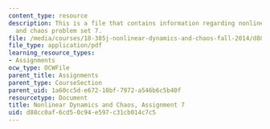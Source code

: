 ```yaml
---
content_type: resource
description: This is a file that contains information regarding nonlinear dynamics
  and chaos problem set 7.
file: /media/courses/18-385j-nonlinear-dynamics-and-chaos-fall-2014/d88cc0af6cd50c94e597c31cb014c7c5_MIT18_385JF14_Pset7.pdf
file_type: application/pdf
learning_resource_types:
- Assignments
ocw_type: OCWFile
parent_title: Assignments
parent_type: CourseSection
parent_uid: 1a60cc5d-e672-10bf-7972-a546b6c5b40f
resourcetype: Document
title: Nonlinear Dynamics and Chaos, Assignment 7
uid: d88cc0af-6cd5-0c94-e597-c31cb014c7c5
---
```

